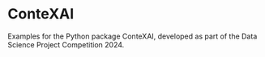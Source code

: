 # ConteXAI
Examples for the Python package ConteXAI, developed as part of the Data Science Project Competition 2024. 
